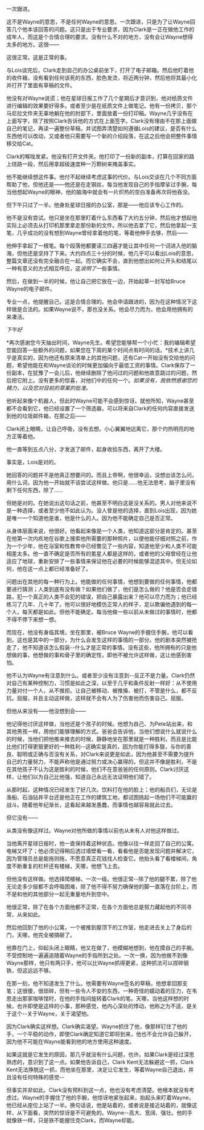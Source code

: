 一次跟进。

这不是Wayne的意思，不是任何Wayne的意思。一次跟进，只是为了让Wayne回答几个他本该回答的问题。这只是出于专业要求，因为Clark是一正在做他工作的成年人，而这是个合情合理的要求。没有什么不对的地方，没有会让Wayne想得太多的地方。这很——

这很正常。这是正常的事。

与Lois谈完后，Clark走到自己的办公桌前坐下，打开了电子邮箱。然后他盯着他的收件箱，没有看到任何该死的东西，脸色发烫，将近两分钟，然后他将其最小化并打开了里面有草稿的文件。

他没有对Wayne说谎；他在星球日报工作了几个星期后才意识到，他对纸质文件进行编辑的效果要好得多。或者至少是在纸质文件上做笔记。他有一份拷贝，那个马尼拉文件夹无辜地躺在他的肘部下，里面放着一份打印稿。Wayne几乎没有在上面写字，除了按照Clark告诉他的方式在上面签字。Clark没有理由不在那上面做自己的笔记，再读一遍整份草稿，并试图弄清楚如何遵循Lois的建议，是否有什么东西他可以改动，又或者他只需要写一个新的介绍段落，在这之后他会把整件事情移交给Cat。

Clark的喉咙发紧。他没有打开文件夹。他打印了一份新的副本，打算在回家的路上绕路一段，然后用拿超级速度种一万颗树来掩盖事实。

他不能继续想这件事。他付不起继续考虑这事的代价。与Lois交谈在几个不同方面帮助了他，但他还是——他还是在走钢丝，每当他发现自己的手指摩挲过手腕，每当他想起Wayne的眼神，他的脑海中就会有一片炽热的空白准备再次将他吞没。

但下午只过了一半。他身处星球日报的办公室，那是——他应该专心工作的。

他不是没有尝试。他只是坐在那里盯着什么东西看了大约五分钟，然后他才想起他实际上必须去从打印机那里拿走那份新的文件。所以他去拿了它，然后他拿起一支笔，几乎成功的没有想到Wayne曾经拿着他的笔，等着他伸手去够，然后——

他伸手拿起了一根笔。每个段落他都要读三四遍才能让其中任何一个词进入他的脑海，但他还是坚持了下来。大约四点三十分的时候，他几乎可以看出Lois的意思，整篇文章还没有完全融合在一起。而它确实不会，直到他想出如何让开头和结尾以一种有意义的方式相互呼应，这*说明了*一些事情。

然后，在做到一半的时候，他让自己把它放在一边，开始起草一封写给Bruce Wayne的电子邮件。

专业一点，他提醒自己。这是合情合理的。他会申请跟进的，因为在这种情况下这样做是合法的。如果Wayne说不，那也没关系。他会尽力而为，他会用他拥有的来凑活。

*下午好*

*再次感谢您今天抽出时间，Wayne先生。希望您能够帮一个小忙：我的编辑希望您能回答一些额外的问题，如果您在下周的某个时间点有时间的话。*技术上讲几乎是真实的，因为他还有原来清单上的其他问题，还有Cat一开始没有交给他的问题，希望他能在和Wayne谈论的时候更加偏向于最低工资的事情。Clark保存了一份副本，在犹豫了一会儿后，他继续删除了他问过的问题和他故意跳过的问题，然后把它附上。没有更多的惊喜，对他们中的任何一个。*如果没有，我依然感谢您的精力，以及您对目前的草案的批准。*

他听起来像个机器人，但此时Wayne可能不会感到惊讶。就他所知，Wayne甚至都不会看到它，他已经设置了一个筛选器，可以将来自Clark的任何内容直接发送到他的垃圾邮件箱，在那之后——

Clark闭上眼睛，让自己呼吸，没有去想。小心翼翼地远离它，那个灼热明亮的地方正等着他。

他一直等到五点八分，才发送了邮件，起身收拾东西，离开了大楼。

事实是，Lois是对的。

她回答的问题并不是他真正想要问的。而且上帝啊，他很幸运，没想出该怎么问，用什么词，因为他一开始就不该尝试这样做。他只是……他无法思考，脑子里没有剩下任何东西，除了……

但她是对的。在她说出这句话之前，他甚至不明白这是没关系的。男人对他来说不是一种选择，或者至少他不如此认为。没人曾是他的选择，直到Lois出现，因为她是唯一一个知道他是谁，他是什么的人。因为他不能确定自己是否正常。

从身体层面来说，他很好。他看起来像是一个人类，他知道这部分是肯定的。甚至在他第一次内疚地在谷歌上搜索他所需要的那种照片，以便他能仔细对照之前，作为一个少年，他在浴室和性教育中已经瞥见了一些内容，知道他至少和人类不可能相差太多。他一直不确定是否所有的氪星人都是这样的，或者他的父母曾经在让他适应了地球，重新安排了一些事情来保证他在必要的时候能够混迹其中。但无论如何，他在这一点上都已经准备好了。

问题出在其他的每一种行为上。他能做的任何事情，他想到要做的任何事情，他都要进行猜测；人类到底有没有做？如果他们做了，他们是怎么做的？他是否会走错路，犯一个真正的人类不会犯的错误，把自己暴露出来？他可以尽力而为；他已经练习了几年、几十年了。他可以很好地模仿正常人的样子，足以欺骗他遇到的每一个人，每天都是如此。但他不能确定。每当他做一些以前从未做过的事情时，他都不得不停下来想一想。

而现在，他没有身临其境，坐在那里，被Bruce Wayne的手握住手腕，他可以看到，这也是其中的一部分，为什么会发生这样的事情的一部分。他的剧本突然被抢走了，他不知道该怎么假装--什么才是正常的事情。没有这些，他所拥有的只是他想做的事，他想做的事和骨子里的确定性，即他不被允许这样做，这让他感到害怕。

他不认为Wayne有注意到什么。或者至少没有注意到--反正不是力量。Clark仍然对自己有某种控制力，习惯是如此之深，以至于几乎和条件反射一样好：从不使用力量对付一个人，从不推拒。让自己被移动、被推搡、被打，不管是什么，都不反抗。屈服，并且主动这样做，这样就不会有人为了伤害他而伤害自己。屈服。

但他从来没有——他没想到会——

他记得他讨厌这样做，当他还是个孩子的时候。他想为自己、为Pete站出来，和其他男孩一样，用他们能够理解的方式。爸爸会告诉他，当他们想说什么就说什么的时候，当他们把他推来推去的时候，静静地坐在那里就是一种胜利，而且是比能比他们打得更狠更好的一种胜利--这确实是真的，因为你能打得多狠，与你的善良、聪明或正确与否没有关系，对Clark来说更是如此，因为他甚至不需要为提升自己的力量努力，不能声称他是通过努力或决心赢得的。但这并不像是胜利，不是在其他孩子不认为这是胜利的时候，他们不在意爸爸的任何原则。Clark讨厌这样，让他们以为自己比他强，知道自己永远无法证明他们错了。

从那时起，这种情况已经发生了好几次。饮料打在他的脸上；他的船员们，无论是渔船、石油钻井平台还是他正在工作的建筑工地，都试图挑起一场他们不可能赢的战斗。随着他年纪渐长，这看起来越发愚蠢，而事情也越容易就此过去。

但它没有——

从类没有像这样过。Wayne对他所做的事情以前也从未有人对他这样做过。

当他离开星球日报时，他一直保持着这种状态。他像以往一样走回了自己的公寓。电梯又坏了；他必须记得稍后透过墙壁看一看，看看他是否能发现问题并解决它，因为管理员总是能拖则拖，不愿意真正花钱找人检查它。他抬头看了看楼梯间，角度不断重复的栏杆还有楼梯，天哪，他想飞上去。

但他没有这样做。他选择爬楼梯，一次一级。他很正常--除了他的腿不累，除了他无论走多少层都不会呼吸困难，除了他不得不努力确保他的脚一直落在台阶上，而不是和他的其他部分一起无重量地升到空中。

他很正常，除了在各个方面他都不正常，在各个方面他总是努力藏起他的不同寻常，从来如此。

然后他回到了他的小公寓，一个被推到屋顶下的工作室，他走进去关上了身后的门，天哪，他完全被搞砸了。

他靠在门上，仰起头闭上眼睛，他又在做了，他模糊地想到，他在摸自己的手腕。不受控制地一遍遍追随着Wayne的手指所到之处。一次一换，因为他做不到像Wayne那样，他只有两只手，他可以比Wayne抓得更紧，这种抓法可以捏碎钢铁，但这远远不够。

在那一刻，他不知道发生了什么。他需要有Wayne签名的草稿，他想拿回那支笔；这很傻，很琐碎，但有一些令人不安的东西，一种奇怪的蠕动着的压力，在韦恩走出那家咖啡馆时，在他的手指间旋转着Clark的笔。天哪，当他这样想的时候，也许即使是这样的小事，那种感觉，他内心深处的悸动，他称之为不适，是关于这个--关于Wayne，关于渴望他。

因为Clark确实这样想。Clark确实渴望。Wayne抓住了他，像那样钉住了他的手，一个平稳的动作，即使Clark确定知道它即将到来，他也不会允许自己躲开，因为他不可能在Wayne能看到他的地方使用这种速度。

如果这就是它发生的原因，那几乎就没有什么问题，也许。如果Clark是经过深思熟虑的，意识到了这一点。如果他告诉自己，Clark Kent无法躲避这一抓，Clark Kent无法挣脱这一抓，而他坐在那里，决定让它发生，等着Wayne自己退出，并且没有任何特殊的感觉--

但事实并非如此。Clark没有预料到这一点，他也没有考虑清楚。他根本就没有考虑过。Wayne的手握住了他的手腕，他惊讶地紧张起来，抬起头来盯着Wayne，他已经从座位上站了一半。换句话说，他是站着的，或者说是接近站着的，就像这样，从下面看，突然的惊讶是不可避免的。Wayne--高大、宽阔、强壮。他的手就像铁一样，只是铁不能握住克Clark，而Wayne却能。